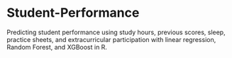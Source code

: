 # Student-Performance
Predicting student performance using study hours, previous scores, sleep, practice sheets, and extracurricular participation with linear regression, Random Forest, and XGBoost in R.

